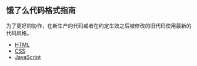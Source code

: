 ## 饿了么代码格式指南

为了更好的协作，在新生产的代码或者在约定生效之后被修改的旧代码使用最新的代码风格。

* [HTML](html.md)
* [CSS](css.md)
* [JavaScript](javascript.md)
